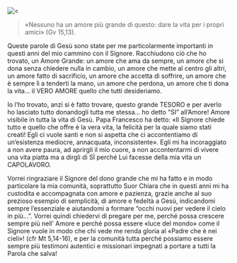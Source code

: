 ![<](http://vocazione.altervista.org/hosted-images/t2.jpg)

> «Nessuno ha un amore più grande di questo: dare la vita per i propri amici» (Gv 15,13).

Queste parole di Gesù sono state per me particolarmente importanti in questi anni del mio cammino con il Signore. Racchiudono ciò che ho trovato, un Amore Grande: un amore che ama da sempre, un amore che si dona senza chiedere nulla in cambio, un amore che mette al centro gli altri, un amore fatto di sacrificio, un amore che accetta di soffrire, un amore che è sempre lì a tenderti la mano, un amore che perdona, un amore che ti dona la vita... il VERO AMORE quello che tutti desideriamo.

Io l’ho trovato, anzi si è fatto trovare, questo grande TESORO e per averlo ho lasciato tutto donandogli tutta me stessa... ho detto “SI” all’Amore! Amore visibile in tutta la vita di Gesù. Papa Francesco ha detto: «Il Signore chiede tutto e quello che offre è la vera vita, la felicità per la quale siamo stati creati! Egli ci vuole santi e non si aspetta che ci accontentiamo di un’esistenza mediocre, annacquata, inconsistente». Egli mi ha incoraggiato a non avere paura, ad aprirgli il mio cuore, a non accontentarmi di vivere una vita piatta ma a dirgli di SÌ perché Lui facesse della mia vita un CAPOLAVORO.

Vorrei ringraziare il Signore del dono grande che mi ha fatto e in modo particolare la mia comunità, soprattutto Suor Chiara che in questi anni mi ha custodita e accompagnata con amore e pazienza, grazie anche al suo prezioso esempio di semplicità, di amore e fedeltà a Gesù, indicandomi sempre l’essenziale e aiutandomi a formare “occhi nuovi per vedere il cielo in più...”. Vorrei quindi chiedervi di pregare per me, perché possa crescere sempre più nell’ Amore e perché possa essere «luce del mondo» come il Signore vuole in modo che chi vede me renda gloria al «Padre che è nei cieli»! (cfr Mt 5,14-16), e per la comunità tutta perché possiamo essere sempre più testimoni autentici e missionari impegnati a portare a tutti la Parola che salva!

